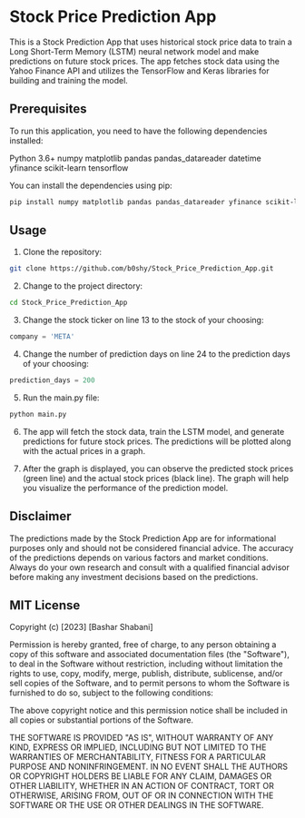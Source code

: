 # Stock Price Prediction App

This is a Stock Prediction App that uses historical stock price data to train a Long Short-Term Memory (LSTM) neural network model and make predictions on future stock prices. The app fetches stock data using the Yahoo Finance API and utilizes the TensorFlow and Keras libraries for building and training the model.

## Prerequisites

To run this application, you need to have the following dependencies installed:

Python 3.6+
numpy
matplotlib
pandas
pandas_datareader
datetime
yfinance
scikit-learn
tensorflow

You can install the dependencies using pip:
```bash
pip install numpy matplotlib pandas pandas_datareader yfinance scikit-learn tensorflow
```

## Usage

1. Clone the repository:
```bash
git clone https://github.com/b0shy/Stock_Price_Prediction_App.git
```

2. Change to the project directory:
```bash
cd Stock_Price_Prediction_App
```

3. Change the stock ticker on line 13 to the stock of your choosing:
```python
company = 'META'
```

4. Change the number of prediction days on line 24 to the prediction days of your choosing:
```python
prediction_days = 200
```

5. Run the main.py file:
```bash
python main.py
```

6. The app will fetch the stock data, train the LSTM model, and generate predictions for future stock prices. The predictions will be plotted along with the actual prices in a graph.

7. After the graph is displayed, you can observe the predicted stock prices (green line) and the actual stock prices (black line). The graph will help you visualize the performance of the prediction model.

## Disclaimer

The predictions made by the Stock Prediction App are for informational purposes only and should not be considered financial advice. The accuracy of the predictions depends on various factors and market conditions. Always do your own research and consult with a qualified financial advisor before making any investment decisions based on the predictions.

## MIT License

Copyright (c) [2023] [Bashar Shabani]

Permission is hereby granted, free of charge, to any person obtaining a copy
of this software and associated documentation files (the "Software"), to deal
in the Software without restriction, including without limitation the rights
to use, copy, modify, merge, publish, distribute, sublicense, and/or sell
copies of the Software, and to permit persons to whom the Software is
furnished to do so, subject to the following conditions:

The above copyright notice and this permission notice shall be included in all
copies or substantial portions of the Software.

THE SOFTWARE IS PROVIDED "AS IS", WITHOUT WARRANTY OF ANY KIND, EXPRESS OR
IMPLIED, INCLUDING BUT NOT LIMITED TO THE WARRANTIES OF MERCHANTABILITY,
FITNESS FOR A PARTICULAR PURPOSE AND NONINFRINGEMENT. IN NO EVENT SHALL THE
AUTHORS OR COPYRIGHT HOLDERS BE LIABLE FOR ANY CLAIM, DAMAGES OR OTHER
LIABILITY, WHETHER IN AN ACTION OF CONTRACT, TORT OR OTHERWISE, ARISING FROM,
OUT OF OR IN CONNECTION WITH THE SOFTWARE OR THE USE OR OTHER DEALINGS IN THE
SOFTWARE.
